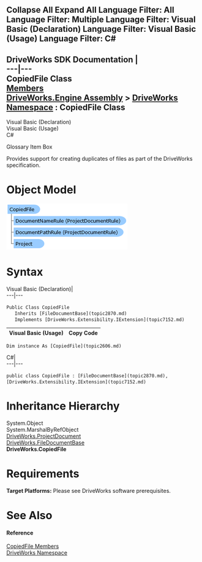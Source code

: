 Collapse All Expand All Language Filter: All  Language Filter: Multiple  Language Filter: Visual Basic (Declaration) Language Filter: Visual Basic (Usage) Language Filter: C#  
---  
DriveWorks SDK Documentation  |   
---|---  
CopiedFile Class   
[Members](topic2607.md)   
[DriveWorks.Engine Assembly](topic2156.md) > [DriveWorks Namespace](topic2159.md) : CopiedFile Class  
---  
  
Visual Basic (Declaration)    
Visual Basic (Usage)    
C# 

Glossary Item Box

Provides support for creating duplicates of files as part of the DriveWorks specification. 

# Object Model

![](dotnetdiagramimages/image98.png)

# Syntax

Visual Basic (Declaration)|   
---|---  
      
    
    Public Class CopiedFile 
       Inherits [FileDocumentBase](topic2870.md)
       Implements [DriveWorks.Extensibility.IExtension](topic7152.md)   
  
Visual Basic (Usage)| Copy Code  
---|---  
      
    
    Dim instance As [CopiedFile](topic2606.md)  
  
C#|   
---|---  
      
    
    public class CopiedFile : [FileDocumentBase](topic2870.md), [DriveWorks.Extensibility.IExtension](topic7152.md)    
  
# Inheritance Hierarchy

System.Object  
System.MarshalByRefObject  
[DriveWorks.ProjectDocument](topic4356.md)  
[DriveWorks.FileDocumentBase](topic2870.md)  
**DriveWorks.CopiedFile**  


# Requirements

**Target Platforms:** Please see DriveWorks software prerequisites.

# See Also

#### Reference

[CopiedFile Members](topic2607.md)   
[DriveWorks Namespace](topic2159.md)


